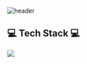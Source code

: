 ![header](https://capsule-render.vercel.app/api?type=slice&color=auto&customColorList=4&height=300&section=header&text=ByeongGwanKang&fontSize=70)
## 💻 Tech Stack 💻
<img src="https://img.shields.io/badge/Python-3766AB?style=flat-square&logo=Python&logoColor=white"/></a>
